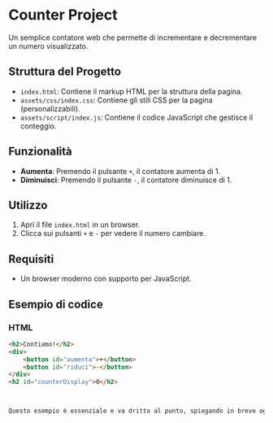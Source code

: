 # Counter Project

Un semplice contatore web che permette di incrementare e decrementare un numero visualizzato.

## Struttura del Progetto

- `index.html`: Contiene il markup HTML per la struttura della pagina.
- `assets/css/index.css`: Contiene gli stili CSS per la pagina (personalizzabili).
- `assets/script/index.js`: Contiene il codice JavaScript che gestisce il conteggio.

## Funzionalità

- **Aumenta**: Premendo il pulsante `+`, il contatore aumenta di 1.
- **Diminuisci**: Premendo il pulsante `-`, il contatore diminuisce di 1.

## Utilizzo

1. Apri il file `index.html` in un browser.
2. Clicca sui pulsanti `+` e `-` per vedere il numero cambiare.

## Requisiti

- Un browser moderno con supporto per JavaScript.

## Esempio di codice

### HTML

```html
<h2>Contiamo!</h2>
<div>
    <button id="aumenta">+</button>
    <button id="riduci">-</button>
</div>
<h2 id="counterDisplay">0</h2>



Questo esempio è essenziale e va dritto al punto, spiegando in breve ogni parte e fornendo il minimo di informazioni necessarie per utilizzare e personalizzare il progetto.
